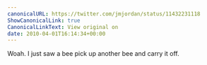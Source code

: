 ```yaml
---
canonicalURL: https://twitter.com/jmjordan/status/11432231118
ShowCanonicalLink: true
CanonicalLinkText: View original on
date: 2010-04-01T16:14:34+00:00
---
```

Woah. I just saw a bee pick up another bee and carry it off.